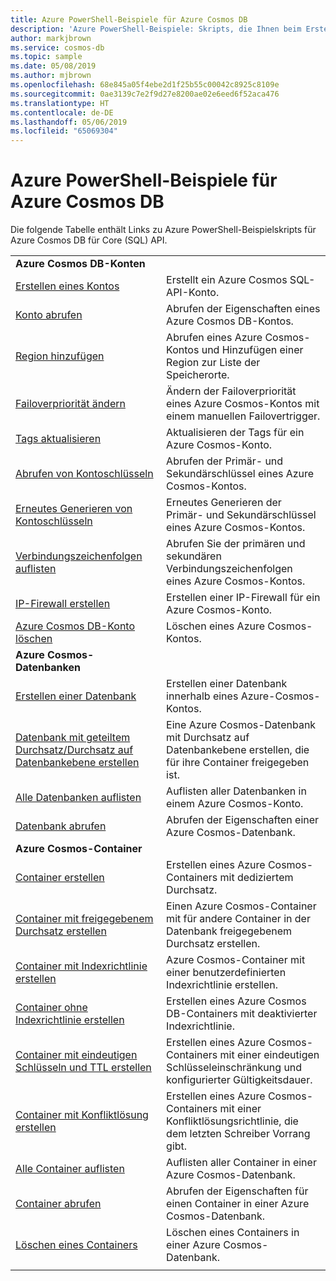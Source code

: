 ```yaml
---
title: Azure PowerShell-Beispiele für Azure Cosmos DB
description: 'Azure PowerShell-Beispiele: Skripts, die Ihnen beim Erstellen und Verwalten von Azure Cosmos DB-Konten helfen.'
author: markjbrown
ms.service: cosmos-db
ms.topic: sample
ms.date: 05/08/2019
ms.author: mjbrown
ms.openlocfilehash: 68e845a05f4ebe2d1f25b55c00042c8925c8109e
ms.sourcegitcommit: 0ae3139c7e2f9d27e8200ae02e6eed6f52aca476
ms.translationtype: HT
ms.contentlocale: de-DE
ms.lasthandoff: 05/06/2019
ms.locfileid: "65069304"
---
```

# <a name="azure-powershell-samples-for-azure-cosmos-db"></a>Azure PowerShell-Beispiele für Azure Cosmos DB

Die folgende Tabelle enthält Links zu Azure PowerShell-Beispielskripts für Azure Cosmos DB für Core (SQL) API.

| |  |
|---|---|
|**Azure Cosmos DB-Konten**||
|[Erstellen eines Kontos](scripts/powershell/sql/ps-account-create.md?toc=%2fpowershell%2fmodule%2ftoc.json)| Erstellt ein Azure Cosmos SQL-API-Konto. |
|[Konto abrufen](scripts/powershell/sql/ps-account-get.md?toc=%2fpowershell%2fmodule%2ftoc.json)| Abrufen der Eigenschaften eines Azure Cosmos DB-Kontos. |
|[Region hinzufügen](scripts/powershell/sql/ps-account-update.md?toc=%2fpowershell%2fmodule%2ftoc.json)| Abrufen eines Azure Cosmos-Kontos und Hinzufügen einer Region zur Liste der Speicherorte. |
|[Failoverpriorität ändern](scripts/powershell/sql/ps-account-failover-priority-update.md?toc=%2fpowershell%2fmodule%2ftoc.json)| Ändern der Failoverpriorität eines Azure Cosmos-Kontos mit einem manuellen Failovertrigger. |
|[Tags aktualisieren](scripts/powershell/sql/ps-account-tags-update.md?toc=%2fpowershell%2fmodule%2ftoc.json)| Aktualisieren der Tags für ein Azure Cosmos-Konto. |
|[Abrufen von Kontoschlüsseln](scripts/powershell/sql/ps-account-key-get.md?toc=%2fpowershell%2fmodule%2ftoc.json)| Abrufen der Primär- und Sekundärschlüssel eines Azure Cosmos-Kontos. |
|[Erneutes Generieren von Kontoschlüsseln](scripts/powershell/sql/ps-account-key-regenerate.md?toc=%2fpowershell%2fmodule%2ftoc.json)| Erneutes Generieren der Primär- und Sekundärschlüssel eines Azure Cosmos-Kontos. |
|[Verbindungszeichenfolgen auflisten](scripts/powershell/sql/ps-account-connection-string-get.md?toc=%2fpowershell%2fmodule%2ftoc.json)| Abrufen Sie der primären und sekundären Verbindungszeichenfolgen eines Azure Cosmos-Kontos. |
|[IP-Firewall erstellen](scripts/powershell/sql/ps-account-firewall-create.md?toc=%2fpowershell%2fmodule%2ftoc.json)| Erstellen einer IP-Firewall für ein Azure Cosmos-Konto. |
|[Azure Cosmos DB-Konto löschen](scripts/powershell/sql/ps-account-delete.md?toc=%2fpowershell%2fmodule%2ftoc.json)| Löschen eines Azure Cosmos-Kontos. |
|**Azure Cosmos-Datenbanken**||
| [Erstellen einer Datenbank](scripts/powershell/sql/ps-database-create.md?toc=%2fpowershell%2fmodule%2ftoc.json) | Erstellen einer Datenbank innerhalb eines Azure-Cosmos-Kontos.|
| [Datenbank mit geteiltem Durchsatz/Durchsatz auf Datenbankebene erstellen](scripts/powershell/sql/ps-database-create-shared.md?toc=%2fpowershell%2fmodule%2ftoc.json) | Eine Azure Cosmos-Datenbank mit Durchsatz auf Datenbankebene erstellen, die für ihre Container freigegeben ist.|
| [Alle Datenbanken auflisten](scripts/powershell/sql/ps-database-list.md?toc=%2fpowershell%2fmodule%2ftoc.json) | Auflisten aller Datenbanken in einem Azure Cosmos-Konto.|
| [Datenbank abrufen](scripts/powershell/sql/ps-database-get.md?toc=%2fpowershell%2fmodule%2ftoc.json) | Abrufen der Eigenschaften einer Azure Cosmos-Datenbank.|
|**Azure Cosmos-Container**||
| [Container erstellen](scripts/powershell/sql/ps-container-create.md?toc=%2fpowershell%2fmodule%2ftoc.json) | Erstellen eines Azure Cosmos-Containers mit dediziertem Durchsatz.|
| [Container mit freigegebenem Durchsatz erstellen](scripts/powershell/sql/ps-container-create-shared.md?toc=%2fpowershell%2fmodule%2ftoc.json) | Einen Azure Cosmos-Container mit für andere Container in der Datenbank freigegebenem Durchsatz erstellen.|
| [Container mit Indexrichtlinie erstellen](scripts/powershell/sql/ps-container-create-index-custom.md?toc=%2fpowershell%2fmodule%2ftoc.json) | Azure Cosmos-Container mit einer benutzerdefinierten Indexrichtlinie erstellen.|
| [Container ohne Indexrichtlinie erstellen](scripts/powershell/sql/ps-container-create-index-none.md?toc=%2fpowershell%2fmodule%2ftoc.json) | Erstellen eines Azure Cosmos DB-Containers mit deaktivierter Indexrichtlinie.|
| [Container mit eindeutigen Schlüsseln und TTL erstellen](scripts/powershell/sql/ps-container-create-unique-key-ttl.md?toc=%2fpowershell%2fmodule%2ftoc.json) | Erstellen eines Azure Cosmos-Containers mit einer eindeutigen Schlüsseleinschränkung und konfigurierter Gültigkeitsdauer.|
| [Container mit Konfliktlösung erstellen](scripts/powershell/sql/ps-container-create-conflict-policy.md?toc=%2fpowershell%2fmodule%2ftoc.json) | Erstellen eines Azure Cosmos-Containers mit einer Konfliktlösungsrichtlinie, die dem letzten Schreiber Vorrang gibt.|
| [Alle Container auflisten](scripts/powershell/sql/ps-container-list.md?toc=%2fpowershell%2fmodule%2ftoc.json) | Auflisten aller Container in einer Azure Cosmos-Datenbank.|
| [Container abrufen](scripts/powershell/sql/ps-container-get.md?toc=%2fpowershell%2fmodule%2ftoc.json) | Abrufen der Eigenschaften für einen Container in einer Azure Cosmos-Datenbank.|
| [Löschen eines Containers](scripts/powershell/sql/ps-container-delete.md?toc=%2fpowershell%2fmodule%2ftoc.json) | Löschen eines Containers in einer Azure Cosmos-Datenbank.|
|||